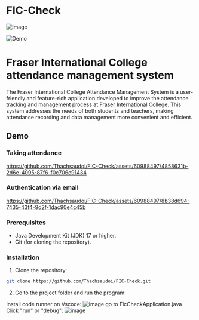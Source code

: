 # FIC-Check
![image](https://github.com/Thachsaudoi/FIC-Check/assets/60988497/31caa3d6-367e-4037-92cd-75c1264499b0)

![Demo](link-to-demo-gif-or-video.gif)

# Fraser International College attendance management system
The Fraser International College Attendance Management System is a user-friendly and feature-rich application developed to improve the attendance tracking and management process at Fraser International College. This system addresses the needs of both students and teachers, making attendance recording and data management more convenient and efficient.

## Demo

### Taking attendance 


https://github.com/Thachsaudoi/FIC-Check/assets/60988497/4858631b-2d6e-4095-87f6-f0c706c91434


### Authentication via email


https://github.com/Thachsaudoi/FIC-Check/assets/60988497/8b38d694-7435-43f4-9d2f-1dac90e4c45b


### Prerequisites

- Java Development Kit (JDK) 17 or higher.
- Git (for cloning the repository).

### Installation

1. Clone the repository:

```bash
git clone https://github.com/Thachsaudoi/FIC-Check.git
```

2. Go to the project folder and run the program:
   
Install code runner on Vscode:
   ![image](https://github.com/Mark-Vu/PuzzleSlider/assets/60988497/d9648b66-a6a3-454c-a6ad-b9ec2a2dccfe)
go to FicCheckApplication.java
Click "run" or "debug":
   ![image](https://github.com/Mark-Vu/PuzzleSlider/assets/60988497/c4430b5b-dc01-4404-b28b-02984b313506)

